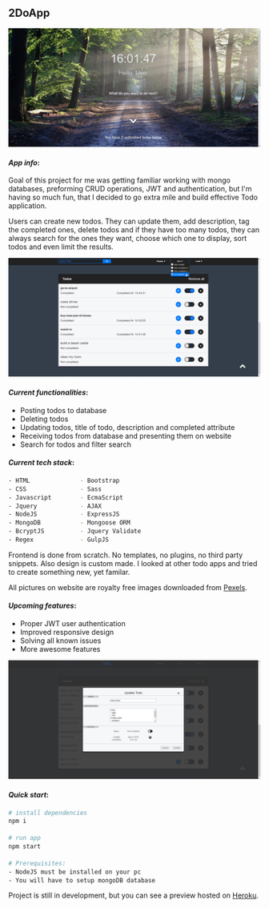 ## **2DoApp**

![](Resources/img/readMeImg/home.jpg)

#### *App info*:

Goal of this project for me was getting familiar working with mongo databases, preforming CRUD operations, JWT and authentication,
but I'm having so much fun, that I decided to go extra mile and build effective Todo application. 

Users can create new todos. They can update them, add description, tag the completed ones, delete todos and if they have too
many todos, they can always search for the ones they want, choose which one to display, sort todos and even limit the results.

![](Resources/img/readMeImg/todos.jpg)

#### *Current functionalities*:

* Posting todos to database
* Deleting todos
* Updating todos, title of todo, description and completed attribute
* Receiving todos from database and presenting them on website
* Search for todos and filter search

#### *Current tech stack*:

``` bash
- HTML              - Bootstrap
- CSS               - Sass
- Javascript        - EcmaScript
- Jquery            - AJAX
- NodeJS            - ExpressJS
- MongoDB           - Mongoose ORM
- BcryptJS          - Jquery Validate
- Regex             - GulpJS
``` 

Frontend is done from scratch. No templates, no plugins, no third party snippets. 
Also design is custom made. I looked at other todo apps and tried to create something new, yet familar.

All pictures on website are royalty free images downloaded from [Pexels](https://www.pexels.com).

#### *Upcoming features*:

* Proper JWT user authentication
* Improved responsive design
* Solving all known issues
* More awesome features

![](Resources/img/readMeImg/update.jpg)

#### *Quick start*:

``` bash
# install dependencies
npm i

# run app
npm start

# Prerequisites: 
- NodeJS must be installed on your pc
- You will have to setup mongoDB database
```

Project is still in development, but you can see a preview hosted on [Heroku](https://tdoapp.herokuapp.com/).
